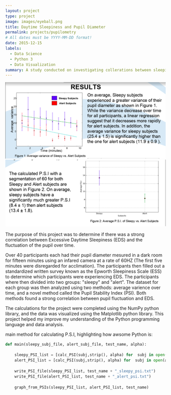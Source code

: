 ```yaml
---
layout: project
type: project
image: images/eyeball.png
title: Daytime Sleepiness and Pupil Diameter
permalink: projects/pupilometry
# All dates must be YYYY-MM-DD format!
date: 2015-12-15
labels:
  - Data Science
  - Python 3
  - Data Visualization
summary: A study conducted on investigating collerations between sleepiness and pupil fluctuation.
---
```


<img class="ui medium right floated rounded image" src="../images/pupil-varience.png">
<img class="ui medium right floated rounded image" src="../images/psi.png">

The purpose of this project was to determine if there was a strong correlation between Excessive Daytime Sleepiness (EDS) and the fluctuation of the pupil over time.

Over 40 participants each had their pupil diameter mesured in a dark room for fifteen minutes using an infared camera at a rate of 60HZ (The first five minutes were disregarded for acclimation). The participants then filled out a standardized written survey known as the Epworth Sleepiness Scale (ESS) to determine which participants were experiencing EDS. The participants where then divided into two groups: "sleepy" and "alert". The dataset for each group was then analyzed using two methods: average varience over time, and a novel method called the Pupil Stability Index (PSI). Both methods found a strong correlation between pupil fluctuation and EDS.

The calculations for the project were completed using the NumPy python library, and the data was visualized using the Matplotlib python library. This project helped my improve my understanding of the Python programming language and data analysis.

main method for calculating P.S.I, highlighting how awsome Python is:
```python
def main(sleepy_subj_file, alert_subj_file, test_name, alpha):

    sleepy_PSI_list = [calc_PSI(subj,strip(), alpha) for  subj in open(sleepy_subj_file)]
    alert_PSI_list = [calc_PSI(subj,strip(), alpha) for  subj in open(alert_subj_file)]
    
    write_PSI_file(sleepy_PSI_list, test_name + "_sleepy_psi.txt")
    write_PSI_file(alert_PSI_list, test_name + "_alert_psi.txt")
    
    graph_from_PSIs(sleepy_PSI_list, alert_PSI_list, test_name)
```




